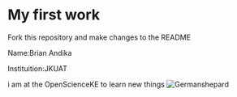 # My first work
Fork this repository and make changes to the README

Name:Brian Andika

Instituition:JKUAT

i am at the OpenScienceKE to learn new things
![Germanshepard](https://www.rover.com/blog/german-shepherd-dog-names/)
